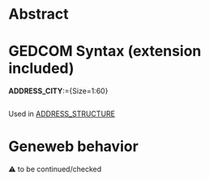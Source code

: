 ﻿# Abstract

# GEDCOM Syntax (extension included)

**ADDRESS_CITY**:={Size=1:60}
<pre>
</pre>
Used in <a href=Ged.ADDRESS_STRUCTURE>ADDRESS_STRUCTURE</a><br />

# Geneweb behavior


:warning: to be continued/checked

